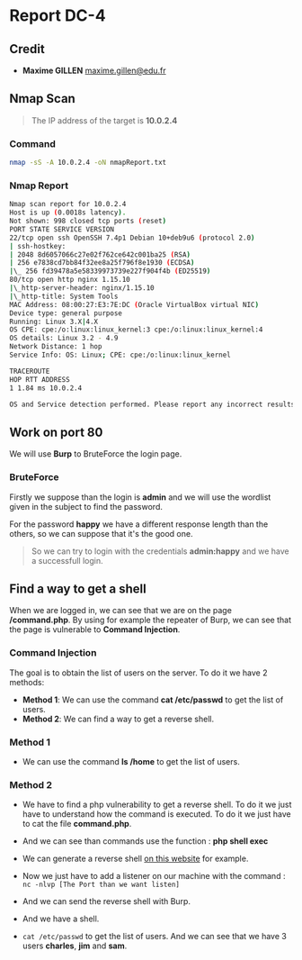 # Report DC-4

## Credit

- **Maxime GILLEN** [maxime.gillen@edu.fr](mailto:maxime.gillen@edu.fr)

## Nmap Scan

> The IP address of the target is **10.0.2.4**

### Command

```bash
nmap -sS -A 10.0.2.4 -oN nmapReport.txt
```

### Nmap Report

```bash
Nmap scan report for 10.0.2.4
Host is up (0.0018s latency).
Not shown: 998 closed tcp ports (reset)
PORT STATE SERVICE VERSION
22/tcp open ssh OpenSSH 7.4p1 Debian 10+deb9u6 (protocol 2.0)
| ssh-hostkey:
| 2048 8d6057066c27e02f762ce642c001ba25 (RSA)
| 256 e7838cd7bb84f32ee8a25f796f8e1930 (ECDSA)
|\_ 256 fd39478a5e58339973739e227f904f4b (ED25519)
80/tcp open http nginx 1.15.10
|\_http-server-header: nginx/1.15.10
|\_http-title: System Tools
MAC Address: 08:00:27:E3:7E:DC (Oracle VirtualBox virtual NIC)
Device type: general purpose
Running: Linux 3.X|4.X
OS CPE: cpe:/o:linux:linux_kernel:3 cpe:/o:linux:linux_kernel:4
OS details: Linux 3.2 - 4.9
Network Distance: 1 hop
Service Info: OS: Linux; CPE: cpe:/o:linux:linux_kernel

TRACEROUTE
HOP RTT ADDRESS
1 1.84 ms 10.0.2.4

OS and Service detection performed. Please report any incorrect results at https://nmap.org/submit/ .

```

## Work on port 80

We will use **Burp** to BruteForce the login page.

### BruteForce

Firstly we suppose than the login is **admin** and we will use the wordlist given in the subject to find the password.

For the password **happy** we have a different response length than the others, so we can suppose that it's the good one.

> So we can try to login with the credentials **admin:happy** and we have a successfull login.

## Find a way to get a shell

When we are logged in, we can see that we are on the page **/command.php**. By using for example the repeater of Burp, we can see that the page is vulnerable to **Command Injection**.

### Command Injection

The goal is to obtain the list of users on the server. To do it we have 2 methods:

- **Method 1**: We can use the command **cat /etc/passwd** to get the list of users.
- **Method 2**: We can find a way to get a reverse shell.

### Method 1

- We can use the command **ls /home** to get the list of users.

### Method 2

- We have to find a php vulnerability to get a reverse shell. To do it we just have to understand how the command is executed. To do it we just have to cat the file **command.php**.

- And we can see than commands use the function : **php shell exec**

- We can generate a reverse shell [on this website](https://www.revshells.com/) for example.

- Now we just have to add a listener on our machine with the command : `nc -nlvp [The Port than we want listen]`

- And we can send the reverse shell with Burp.

- And we have a shell.

- `cat /etc/passwd` to get the list of users. And we can see that we have 3 users **charles**, **jim** and **sam**.
